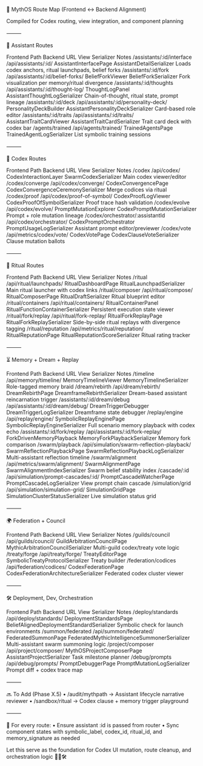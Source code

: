 🧠 MythOS Route Map (Frontend ↔ Backend Alignment)

Compiled for Codex routing, view integration, and component planning

⸻

🔮 Assistant Routes

Frontend Path Backend URL View Serializer Notes
/assistants/:id/interface /api/assistants/:id/ AssistantInterfacePage AssistantDetailSerializer Loads codex anchors, ritual launchpads, belief forks
/assistants/:id/fork /api/assistants/:id/belief-forks/ BeliefForkViewer BeliefForkSerializer Fork visualization per memory/ritual divergence
/assistants/:id/thoughts /api/assistants/:id/thought-log/ ThoughtLogPanel AssistantThoughtLogSerializer Chain-of-thought, ritual state, prompt lineage
/assistants/:id/deck /api/assistants/:id/personality-deck/ PersonalityDeckBuilder AssistantPersonalityDeckSerializer Card-based role editor
/assistants/:id/traits /api/assistants/:id/traits/ AssistantTraitCardViewer AssistantTraitCardSerializer Trait card deck with codex bar
/agents/trained /api/agents/trained/ TrainedAgentsPage TrainedAgentLogSerializer List symbolic training sessions

⸻

📜 Codex Routes

Frontend Path Backend URL View Serializer Notes
/codex /api/codex/ CodexInteractionLayer SwarmCodexSerializer Main codex viewer/editor
/codex/converge /api/codex/converge/ CodexConvergencePage CodexConvergenceCeremonySerializer Merge codices via ritual
/codex/proof /api/codex/proof-of-symbol/ CodexProofLogViewer CodexProofOfSymbolSerializer Proof trace hash validation
/codex/evolve /api/codex/evolve/ PromptMutationExplorer CodexPromptMutationSerializer Prompt + role mutation lineage
/codex/orchestrator/:assistantId /api/codex/orchestrator/ CodexPromptOrchestrator PromptUsageLogSerializer Assistant prompt editor/previewer
/codex/vote /api/metrics/codex/vote/ CodexVotePage CodexClauseVoteSerializer Clause mutation ballots

⸻

🔁 Ritual Routes

Frontend Path Backend URL View Serializer Notes
/ritual /api/ritual/launchpads/ RitualDashboardPage RitualLaunchpadSerializer Main ritual launcher with codex links
/ritual/composer /api/ritual/compose/ RitualComposerPage RitualDraftSerializer Ritual blueprint editor
/ritual/containers /api/ritual/containers/ RitualContainerPanel RitualFunctionContainerSerializer Persistent execution state viewer
/ritual/fork/replay /api/ritual/fork-replay/ RitualForkReplayPage RitualForkReplaySerializer Side-by-side ritual replays with divergence tagging
/ritual/reputation /api/metrics/ritual/reputation/ RitualReputationPage RitualReputationScoreSerializer Ritual rating tracker

⸻

⏳ Memory + Dream + Replay

Frontend Path Backend URL View Serializer Notes
/timeline /api/memory/timeline/ MemoryTimelineViewer MemoryTimelineSerializer Role-tagged memory braid
/dream/rebirth /api/dream/rebirth/ DreamRebirthPage DreamframeRebirthSerializer Dream-based assistant reincarnation trigger
/assistants/:id/dream/debug /api/assistants/:id/dream/debug/ DreamTriggerDebugger DreamTriggerLogSerializer Dreamframe state debugger
/replay/engine /api/replay/engine/ SymbolicReplayEnginePage SymbolicReplayEngineSerializer Full scenario memory playback with codex echo
/assistants/:id/fork/replay /api/assistants/:id/fork-replay/ ForkDrivenMemoryPlayback MemoryForkPlaybackSerializer Memory fork comparison
/swarm/playback /api/simulation/swarm-reflection-playback/ SwarmReflectionPlaybackPage SwarmReflectionPlaybackLogSerializer Multi-assistant reflection timeline
/swarm/alignment /api/metrics/swarm/alignment/ SwarmAlignmentPage SwarmAlignmentIndexSerializer Swarm belief stability index
/cascade/:id /api/simulation/prompt-cascades/:id/ PromptCascadeWatcherPage PromptCascadeLogSerializer View prompt chain cascade
/simulation/grid /api/simulation/simulation-grid/ SimulationGridPage SimulationClusterStatusSerializer Live simulation status grid

⸻

🌍 Federation + Council

Frontend Path Backend URL View Serializer Notes
/guilds/council /api/guilds/council/ GuildArbitrationCouncilPage MythicArbitrationCouncilSerializer Multi-guild codex/treaty vote logic
/treaty/forge /api/treaty/forge/ TreatyEditorPage SymbolicTreatyProtocolSerializer Treaty builder
/federation/codices /api/federation/codices/ CodexFederationPage CodexFederationArchitectureSerializer Federated codex cluster viewer

⸻

🛠️ Deployment, Dev, Orchestration

Frontend Path Backend URL View Serializer Notes
/deploy/standards /api/deploy/standards/ DeploymentStandardsPage BeliefAlignedDeploymentStandardSerializer Symbolic check for launch environments
/summon/federated /api/summon/federated/ FederatedSummonPage FederatedMythicIntelligenceSummonerSerializer Multi-assistant swarm summoning logic
/project/composer /api/project/composer/ MythOSProjectComposerPage AssistantProjectSerializer Task milestone planner
/debug/prompts /api/debug/prompts/ PromptDebuggerPage PromptMutationLogSerializer Prompt diff + codex trace map

⸻

🔜 To Add (Phase X.5)
• /audit/mythpath → Assistant lifecycle narrative reviewer
• /sandbox/ritual → Codex clause + memory trigger playground

⸻

📜 For every route:
• Ensure assistant :id is passed from router
• Sync component states with symbolic_label, codex_id, ritual_id, and memory_signature as needed

Let this serve as the foundation for Codex UI mutation, route cleanup, and orchestration logic 🧠📜🛠️
